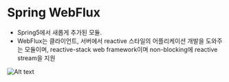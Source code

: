 # Spring WebFlux
- Spring5에서 새롭게 추가된 모듈.
- WebFlux는 클라이언트, 서버에서 reactive 스타일의 어플리케이션 개발을 도와주는 모듈이며, reactive-stack web framework이며 non-blocking에 reactive stream을 지원

![Alt text](https://img1.daumcdn.net/thumb/R1280x0/?scode=mtistory2&fname=https%3A%2F%2Fblog.kakaocdn.net%2Fdn%2FbbtHi7%2Fbtq4nOXtoNf%2FqRR9kp1g4G9TTWZH95fAHK%2Fimg.png)

